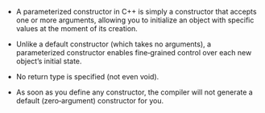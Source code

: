 - A parameterized constructor in C++ is simply a constructor that accepts one or more arguments, allowing you to initialize an object with specific values at the moment of its creation. 
- Unlike a default constructor (which takes no arguments), a parameterized constructor enables fine‑grained control over each new object’s initial state.

- No return type is specified (not even void).

- As soon as you define ​any​ constructor, the compiler will not generate a default (zero‑argument) constructor for you.
